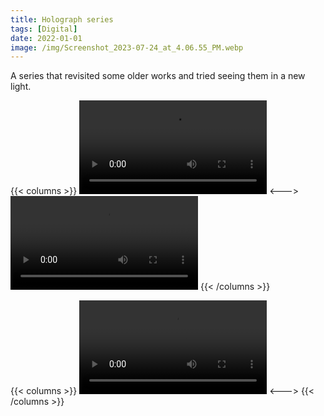 ```yaml
---
title: Holograph series
tags: [Digital]
date: 2022-01-01
image: /img/Screenshot_2023-07-24_at_4.06.55_PM.webp
---
```


A series that revisited some older works and tried seeing them in a new light.

{{< columns >}}
![Glitch - 1 of 54.mov](/img/Glitch-1.mov)
<--->
![Glitch - 2 of 54.mov](/img/Glitch_-_2_of_54.mov)
{{< /columns >}}

{{< columns >}}
![Glitch - 3 of 54.mov](/img/Glitch_-_3_of_54.mov)
<--->
{{< /columns >}}
